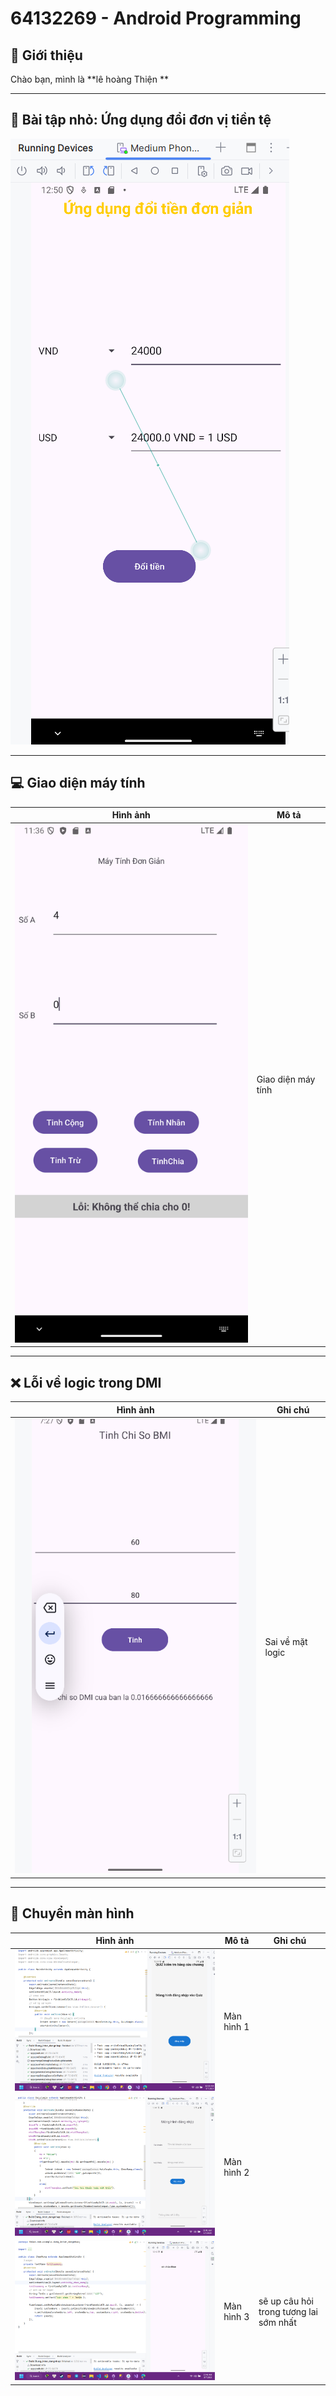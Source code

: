 # 64132269 - Android Programming  

## 🎯 Giới thiệu  
Chào bạn, mình là **lê hoàng Thiện **  

---

## 📌 Bài tập nhỏ: Ứng dụng đổi đơn vị tiền tệ  
![Giao diện ứng dụng](BaiTapLamThem_App_Doi_Don_vi_tien_te.png)  

---

## 💻 Giao diện máy tính  
| Hình ảnh | Mô tả |
|----------|-------|
| ![alt text](image.png) | Giao diện máy tính |

---

## ❌ Lỗi về logic trong DMI  
| Hình ảnh | Ghi chú |
|----------|---------|
| ![alt text](image-1.png) | Sai về mặt logic |

---

## 🔄 Chuyển màn hình 
| Hình ảnh | Mô tả   | Ghi chú |
|----------|---------|---------|
| ![alt text](image-2.png) | Màn hình 1 |
| ![alt text](image-3.png) | Màn hình 2 |
| ![alt text](image-4.png) | Màn hình 3 | sẽ up câu hỏi trong tương lai sớm nhất |
